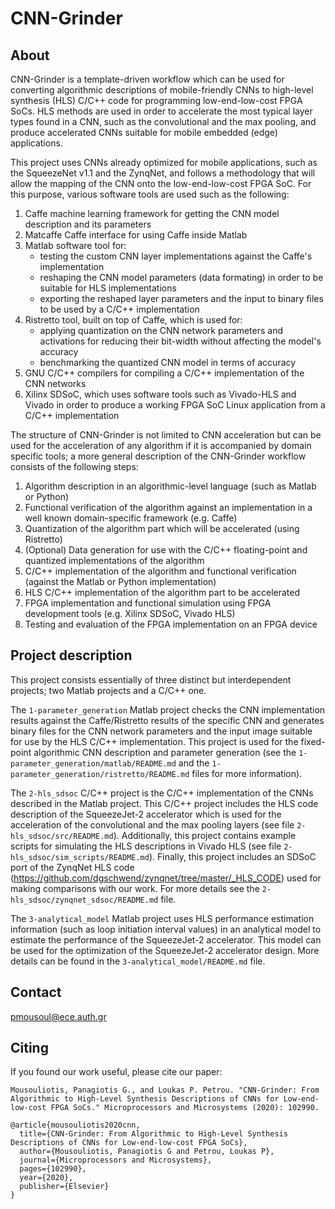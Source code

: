 # CNN-Grinder


## About

CNN-Grinder is a template-driven workflow which can be used for converting algorithmic descriptions of mobile-friendly CNNs to high-level synthesis (HLS) C/C++ code for programming low-end-low-cost FPGA SoCs. HLS methods are used in order to accelerate the most typical layer types found in a CNN, such as the convolutional and the max pooling, and produce accelerated CNNs suitable for mobile embedded (edge) applications.

This project uses CNNs already optimized for mobile applications, such as the SqueezeNet v1.1 and the ZynqNet, and follows a methodology that will allow the mapping of the CNN onto the low-end-low-cost FPGA SoC. For this purpose, various software tools are used such as the following:

1. Caffe machine learning framework for getting the CNN model description and its parameters
2. Matcaffe Caffe interface for using Caffe inside Matlab
3. Matlab software tool for:
	* testing the custom CNN layer implementations against the Caffe's implementation
	* reshaping the CNN model parameters (data formating) in order to be suitable for HLS implementations
	* exporting the reshaped layer parameters and the input to binary files to be used by a C/C++ implementation
4. Ristretto tool, built on top of Caffe, which is used for:
	* applying quantization on the CNN network parameters and activations for reducing their bit-width without affecting the model's accuracy
	* benchmarking the quantized CNN model in terms of accuracy
5. GNU C/C++ compilers for compiling a C/C++ implementation of the CNN networks
6. Xilinx SDSoC, which uses software tools such as Vivado-HLS and Vivado in order to produce a working FPGA SoC Linux application from a C/C++ implementation

The structure of CNN-Grinder is not limited to CNN acceleration but can be used for the acceleration of any algorithm if it is accompanied by domain specific tools; a more general description of the CNN-Grinder workflow consists of the following steps:

1. Algorithm description in an algorithmic-level language (such as Matlab or Python)
2. Functional verification of the algorithm against an implementation in a well known domain-specific framework (e.g. Caffe)
3. Quantization of the algorithm part which will be accelerated (using Ristretto)
4. (Optional) Data generation for use with the C/C++ floating-point and quantized implementations of the algorithm
5. C/C++ implementation of the algorithm and functional verification (against the Matlab or Python implementation)
6. HLS C/C++ implementation of the algorithm part to be accelerated
7. FPGA implementation and functional simulation using FPGA development tools (e.g. Xilinx SDSoC, Vivado HLS)
8. Testing and evaluation of the FPGA implementation on an FPGA device


## Project description

This project consists essentially of three distinct but interdependent projects; two Matlab projects and a C/C++ one.

The `1-parameter_generation` Matlab project checks the CNN implementation results against the Caffe/Ristretto results of the specific CNN and generates binary files for the CNN network parameters and the input image suitable for use by the HLS C/C++ implementation. This project is used for the fixed-point algorithmic CNN description and parameter generation (see the `1-parameter_generation/matlab/README.md` and the `1-parameter_generation/ristretto/README.md` files for more information).

The `2-hls_sdsoc` C/C++ project is the C/C++ implementation of the CNNs described in the Matlab project. This C/C++ project includes the HLS code description of the SqueezeJet-2 accelerator which is used for the acceleration of the convolutional and the max pooling layers (see file `2-hls_sdsoc/src/README.md`). Additionally, this project contains example scripts for simulating the HLS descriptions in Vivado HLS (see file `2-hls_sdsoc/sim_scripts/README.md`). Finally, this project includes an SDSoC port of the ZynqNet HLS code (https://github.com/dgschwend/zynqnet/tree/master/_HLS_CODE) used for making comparisons with our work. For more details see the `2-hls_sdsoc/zynqnet_sdsoc/README.md` file.

The `3-analytical_model` Matlab project uses HLS performance estimation information (such as loop initiation interval values) in an analytical model to estimate the performance of the SqueezeJet-2 accelerator. This model can be used for the optimization of the SqueezeJet-2 accelerator design. More details can be found in the `3-analytical_model/README.md` file.


## Contact
pmousoul@ece.auth.gr


## Citing
If you found our work useful, please cite our paper:
```
Mousouliotis, Panagiotis G., and Loukas P. Petrou. "CNN-Grinder: From Algorithmic to High-Level Synthesis Descriptions of CNNs for Low-end-low-cost FPGA SoCs." Microprocessors and Microsystems (2020): 102990.
```

```
@article{mousouliotis2020cnn,
  title={CNN-Grinder: From Algorithmic to High-Level Synthesis Descriptions of CNNs for Low-end-low-cost FPGA SoCs},
  author={Mousouliotis, Panagiotis G and Petrou, Loukas P},
  journal={Microprocessors and Microsystems},
  pages={102990},
  year={2020},
  publisher={Elsevier}
}
```
